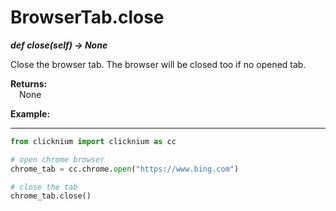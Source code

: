 # BrowserTab.close

***def close(self) -> None***  

Close the browser tab. The browser will be closed too if no opened tab.  

**Returns:**  
    &emsp;None

**Example:**
***
```python
from clicknium import clicknium as cc

# open chrome browser
chrome_tab = cc.chrome.open("https://www.bing.com")

# close the tab
chrome_tab.close()
```